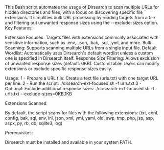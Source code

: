 This Bash script automates the usage of Dirsearch to scan multiple URLs for hidden directories and files, with a focus on discovering specific file extensions. It simplifies bulk URL processing by reading targets from a file and filtering out unwanted response sizes using the --exclude-sizes option.
Key Features:

Extension Focused: Targets files with extensions commonly associated with sensitive information, such as .env, .json, .bak, .sql, .yml, and more.
Bulk Scanning: Supports scanning multiple URLs from a single input file.
Default Wordlist: Automatically uses Dirsearch's default wordlist unless a custom one is specified in Dirsearch itself.
Response Size Filtering: Allows exclusion of unwanted response sizes (default: 0KB).
Customizable: Users can modify extensions or exclude specific response sizes easily.

Usage:
1 - Prepare a URL file: Create a text file (urls.txt) with one target URL per line.
2 - Run the script:
./dirsearch-ext-focused.sh -f urls.txt
3 - Optional: Exclude additional response sizes:
./dirsearch-ext-focused.sh -f urls.txt --exclude-sizes=0KB,1KB

Extensions Scanned:

By default, the script scans for files with the following extensions:
(txt, conf, config, bak, sql, env, ini, json, xml, yml, yaml, old, swp, tmp, php, jsp, asp, aspx, py, rb, db, sqlite3, log)


Prerequisites:

Dirsearch must be installed and available in your system PATH.
